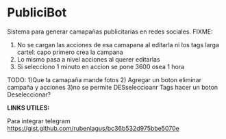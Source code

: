 # PubliciBot
Sistema para generar camapañas publicitarias en redes sociales.
FIXME:

1) No se cargan las acciones de esa camapana al editarla ni los tags larga cartel: capo primero crea la campana
2) Lo mismo pasa a nivel acciones al querer editarlas
3) Si selecciono 1 minuto en accion se pone 3600 osea 1 hora






TODO:
1)Que la camapaña mande fotos
2) Agregar un boton eliminar campaña y acciones
3)no se permite DESseleccioanr Tags hacer un boton Deseleccionar?

**LINKS UTILES:**

Para integrar telegram
https://gist.github.com/rubenlagus/bc36b532d975bbe5070e



